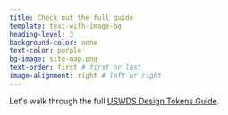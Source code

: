 ```yaml
---
title: Check out the full guide
template: text-with-image-bg
heading-level: 3
background-color: none
text-color: purple
bg-image: site-map.png
text-order: first # first or last
image-alignment: right # left or right
---
```


Let's walk through the full [USWDS Design Tokens Guide](https://bixal.github.io/uswds-design-tokens-guide/).